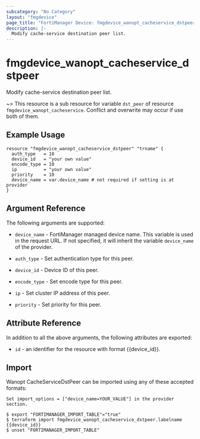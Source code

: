 ```yaml
---
subcategory: "No Category"
layout: "fmgdevice"
page_title: "FortiManager Device: fmgdevice_wanopt_cacheservice_dstpeer"
description: |-
  Modify cache-service destination peer list.
---
```


# fmgdevice_wanopt_cacheservice_dstpeer
Modify cache-service destination peer list.

~> This resource is a sub resource for variable `dst_peer` of resource `fmgdevice_wanopt_cacheservice`. Conflict and overwrite may occur if use both of them.



## Example Usage

```hcl
resource "fmgdevice_wanopt_cacheservice_dstpeer" "trname" {
  auth_type   = 10
  device_id   = "your own value"
  encode_type = 10
  ip          = "your own value"
  priority    = 10
  device_name = var.device_name # not required if setting is at provider
}
```

## Argument Reference


The following arguments are supported:

* `device_name` - FortiManager managed device name. This variable is used in the request URL. If not specified, it will inherit the variable `device_name` of the provider.

* `auth_type` - Set authentication type for this peer.
* `device_id` - Device ID of this peer.
* `encode_type` - Set encode type for this peer.
* `ip` - Set cluster IP address of this peer.
* `priority` - Set priority for this peer.


## Attribute Reference

In addition to all the above arguments, the following attributes are exported:
* `id` - an identifier for the resource with format {{device_id}}.

## Import

Wanopt CacheServiceDstPeer can be imported using any of these accepted formats:
```
Set import_options = ["device_name=YOUR_VALUE"] in the provider section.

$ export "FORTIMANAGER_IMPORT_TABLE"="true"
$ terraform import fmgdevice_wanopt_cacheservice_dstpeer.labelname {{device_id}}
$ unset "FORTIMANAGER_IMPORT_TABLE"
```

